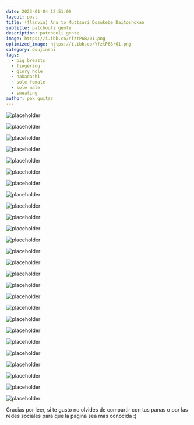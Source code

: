 ```yaml
---
date: 2023-01-04 12:51:00
layout: post
title: (flanvia) Ana to Muttsuri Dosukebe Daitoshokan
subtitle: patchouli gente
description: patchouli gente
image: https://i.ibb.co/YfztP68/01.png
optimized_image: https://i.ibb.co/YfztP68/01.png
category: doujinshi
tags:
  - big breasts
  - fingering
  - glory hole
  - nakadashi
  - sole female
  - sole male
  - sweating
author: pak_guitar
---
```


![placeholder](https://i.ibb.co/HqGy5v6/02.png)

![placeholder](https://i.ibb.co/M240sWn/03.png)

![placeholder](https://i.ibb.co/jH7W2pH/04.png)

![placeholder](https://i.ibb.co/NsQzG3N/05.png)

![placeholder](https://i.ibb.co/TczL148/06.png)

![placeholder](https://i.ibb.co/2sM2Kjh/07.png)

![placeholder](https://i.ibb.co/PTSDbGh/08.png)

![placeholder](https://i.ibb.co/4d5Z6Q0/09.png)

![placeholder](https://i.ibb.co/kS0psYF/10.png)

![placeholder](https://i.ibb.co/TKQ5Bf8/11.png)

![placeholder](https://i.ibb.co/bgGPtnv/12.png)

![placeholder](https://i.ibb.co/vhm6WMn/13.png)

![placeholder](https://i.ibb.co/0JwmTwq/14.png)

![placeholder](https://i.ibb.co/dmdhw3Y/15.png)

![placeholder](https://i.ibb.co/D9B29Xv/16.png)

![placeholder](https://i.ibb.co/64r6RKG/17.png)

![placeholder](https://i.ibb.co/s6zXVjK/18.png)

![placeholder](https://i.ibb.co/fMmhHQd/19.png)

![placeholder](https://i.ibb.co/s20Nsk4/20.png)

![placeholder](https://i.ibb.co/0KmSNRP/21.png)

![placeholder](https://i.ibb.co/W02zzZG/22.png)

![placeholder](https://i.ibb.co/fqswLKM/23.png)

![placeholder](https://i.ibb.co/p0w2rb6/24.png)

![placeholder](https://i.ibb.co/J2fJ5Hb/25.png)

![placeholder](https://i.ibb.co/gwvxn9P/26.png)

![placeholder](https://i.ibb.co/v1snTvT/27.png)



Gracias por leer, si te gusto no olvides de compartir
con tus panas o por las redes sociales para que la
pagina sea mas conocida :)
